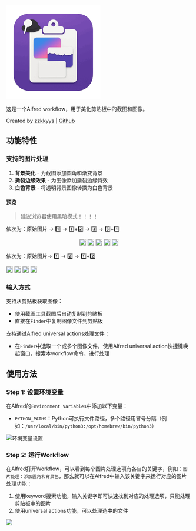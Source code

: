 ![](icon.png)

这是一个Alfred workflow，用于美化剪贴板中的截图和图像。

Created by [zzkkyys](https://github.com/zzkkyys) | [Github](https://github.com/zzkkyys/Alfred-Image-Beautifier) 


## 功能特性

### 支持的图片处理

1. **背景美化** - 为截图添加圆角和渐变背景
2. **撕裂边缘效果** - 为图像添加撕裂边缘特效
3. **白色背景** - 将透明背景图像转换为白色背景


#### 预览

> 建议浏览器使用黑暗模式！！！！

依次为：原始图片 $\rightarrow$  1️⃣ $\rightarrow$ 1️⃣+2️⃣  $\rightarrow$ 3️⃣ $\rightarrow$ 3️⃣+1️⃣

<div align="center">
  <img src="https://ayyyyy.sbs/2025/09/581f7630e493b66f93e0845fcf740874.GIF" width="120" style="border:1px solid #ccc;"/>
  <img src="https://ayyyyy.sbs/2025/09/1e45b06731f829a1be58aa76e653854b.gif" width="120" style="border:1px solid #ccc;"/>
  <img src="https://ayyyyy.sbs/2025/09/a8b42d80d98bd36a944101875cd401d1.gif" width="120" style="border:1px solid #ccc;"/>
  <img src="https://ayyyyy.sbs/2025/09/07da54c0505f557e711e9dc622a80dc9.gif" width="120" style="border:1px solid #ccc;"/>
  <img src="https://ayyyyy.sbs/2025/09/766b0de4d89f5f58995cb491c331c34e.gif" width="120" style="border:1px solid #ccc;"/>
</div>


依次为：原始图片$\rightarrow$ 1️⃣ $\rightarrow$ 2️⃣ $\rightarrow$ 1️⃣+2️⃣

<div>
      <img src="https://ayyyyy.sbs/2025/09/8f21efd710b5bf5ae23e29a300eed042.png" width="200" style="border:1px solid #ccc;"/>
      <img src="https://ayyyyy.sbs/2025/09/d0f23138e20bec822d361287c5a9b19a.png" width="200" style="border:1px solid #ccc;"/>
      <img src="https://ayyyyy.sbs/2025/09/6d8e6bff369c79948affcdf598e9e6ca.png" width="200" style="border:1px solid #ccc;"/>
      <img src="https://ayyyyy.sbs/2025/09/5dbfe5df6dcf8a3165db87cb670e1443.png" width="200" style="border:1px solid #ccc;"/>
</div>

### 输入方式

支持从剪贴板获取图像：
- 使用截图工具截图后自动复制到剪贴板
- 直接在`Finder`中复制图像文件到剪贴板

支持通过Alfred universal actions处理文件：
- 在`Finder`中选取一个或多个图像文件，使用Alfred universal action快捷键唤起窗口，搜索本workflow命令，进行处理



## 使用方法

### Step 1: 设置环境变量

在Alfred的`Environment Variables`中添加以下变量：

- `PYTHON_PATHS`：Python可执行文件路径，多个路径用冒号分隔（例如：`/usr/local/bin/python3:/opt/homebrew/bin/python3`）

![环境变量设置](https://ayyyyy.sbs/2025/09/63b81e1dce7a0fe862d92f7644e12ed0.png)


### Step 2: 运行Workflow


在Alfred打开Workflow，可以看到每个图片处理选项有各自的关键字，例如：`图片处理：添加圆角和背景色`，那么就可以在Alfred中输入该关键字来运行对应的图片处理功能：
1. 使用keyword搜索功能，输入关键字即可快速找到对应的处理选项，只能处理剪贴板中的图片
2. 使用universal actions功能，可以处理选中的文件


![](https://ayyyyy.sbs/2025/09/9912a18c61c9fade61f5fad54fa65ff4.gif)